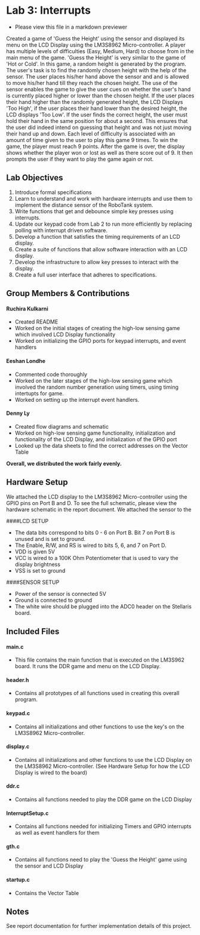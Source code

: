 # Lab 3: Interrupts

- Please view this file in a markdown previewer

Created a game of 'Guess the Height' using the sensor and displayed its menu on the LCD Display using the LM3S8962 Micro-controller. A player has multiple levels of difficulties (Easy, Medium, Hard) to choose from in the main menu of the game. 'Guess the Height' is very similar to the game of 'Hot or Cold'. In this game, a random height is generated by the program. The user's task is to find the randomly chosen height with the help of the sensor. The user places his/her hand above the sensor and and is allowed to move his/her hand till they reach the chosen height. The use of the sensor enables the game to give the user cues on whether the user's hand is currently placed higher or lower than the chosen height. If the user places their hand higher than the randomly generated height, the LCD Displays 'Too High', if the user places their hand lower than the desired height, the LCD displays 'Too Low'. If the user finds the correct height, the user must hold their hand in the same position for about a second. This ensures that the user did indeed intend on guessing that height and was not just moving their hand up and down. Each level of difficulty is associated with an amount of time given to the user to play this game 9 times. To win the game, the player must reach 9 points. After the game is over, the display shows whether the player won or lost as well as there score out of 9. It then prompts the user if they want to play the game again or not.

## Lab Objectives

1. Introduce formal specifications
2. Learn to understand and work with hardware interrupts and use them to implement the distance sensor of the RoboTank system.
3. Write functions that get and debounce simple key presses using interrupts.
4. Update our keypad code from Lab 2 to run more efficiently by replacing polling with interrupt driven software.
5. Develop a function that satisfies the timing requirements of an LCD display.
6. Create a suite of functions that allow software interaction with an LCD display.
7. Develop the infrastructure to allow key presses to interact with the display.
8. Create a full user interface that adheres to specifications.

## Group Members & Contributions

#### Ruchira Kulkarni
- Created README
- Worked on the initial stages of creating the high-low sensing game which involved LCD Display functionality 
- Worked on initializing the GPIO ports for keypad interrupts, and event handlers

#### Eeshan Londhe
- Commented code thoroughly
- Worked on the later stages of the high-low sensing game which involved the random number generation using timers, using timing intertupts for game. 
- Worked on setting up the interrupt event handlers.

#### Denny Ly
- Created flow diagrams and schematic
- Worked on high-low sensing game functionality, initialization and functionality of the LCD Display, and initialization of the GPIO port 
- Looked up the data sheets to find the correct addresses on the Vector Table

<b>Overall, we distributed the work fairly evenly.</b>

## Hardware Setup
We attached the LCD display to the LM3S8962 Micro-controller using the GPIO pins on Port B and D. To see the full schematic, please view the hardware schematic in the report document. We attached the sensor to the 

####LCD SETUP
- The data bits correspond to bits 0 - 6 on Port B. Bit 7 on Port B is unused and is set to ground.
- The Enable, R/W, and RS is wired to bits 5, 6, and 7 on Port D.
- VDD is given 5V
- VCC is wired to a 100K Ohm Potentiometer that is used to vary the display brightness
- VSS is set to ground

####SENSOR SETUP
- Power of the sensor is connected 5V
- Ground is connected to ground
- The white wire should be plugged into the ADC0 header on the Stellaris board.

## Included Files

#### main.c
- This file contains the main function that is executed on the LM3S962 board. It runs the DDR game and menu on the LCD Display.

#### header.h
- Contains all prototypes of all functions used in creating this overall program.

#### keypad.c
- Contains all initializations and other functions to use the key's on the LM3S8962 Micro-controller.

#### display.c
- Contains all initializations and other functions to use the LCD Display on the LM3S8962 Micro-controller. (See Hardware Setup for how the LCD Display is wired to the board)

#### ddr.c
- Contains all functions needed to play the DDR game on the LCD Display

#### InterruptSetup.c
- Contains all functions needed for initializing Timers and GPIO interrupts as well as event handlers for them 

#### gth.c
- Contains all functions need to play the 'Guess the Height' game using the sensor and LCD Display

#### startup.c
- Contains the Vector Table 

## Notes

See report documentation for further implementation details of this project.
